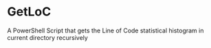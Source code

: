 # GetLoC
A PowerShell Script that gets the Line of Code statistical histogram in current directory recursively
